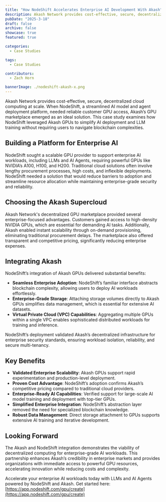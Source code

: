 ```yaml
---
title: "How NodeShift Accelerates Enterprise AI Development With Akash"
description: Akash Network provides cost-effective, secure, decentralized cloud computing at scale.
pubDate: "2025-3-18"
draft: false
archive: false
showcase: true
featured: true

categories:
  - Case Studies

tags:
  - Case Studies

contributors:
  - Zach Horn

bannerImage: ./nodeshift-akash-x.png
---
```

Akash Network provides cost-effective, secure, decentralized cloud computing at scale. When NodeShift, a streamlined AI model and agent deployment platform, needed reliable customer GPU access, Akash’s GPU marketplace emerged as an ideal solution. This case study examines how NodeShift leveraged Akash GPUs to simplify AI deployment and LLM training without requiring users to navigate blockchain complexities.

## Building a Platform for Enterprise AI
NodeShift sought a scalable GPU provider to support enterprise AI workloads, including LLMs and AI Agents, requiring powerful GPUs like NVIDIA’s A100, H100, and H200. Traditional cloud solutions often involve lengthy procurement processes, high costs, and inflexible deployments. NodeShift needed a solution that would reduce barriers to adoption and streamline resource allocation while maintaining enterprise-grade security and reliability.

## Choosing the Akash Supercloud
Akash Network's decentralized GPU marketplace provided several enterprise-focused advantages. Customers gained access to high-density NVIDIA GPUs, which are essential for demanding AI tasks. Additionally, Akash enabled instant scalability through on-demand provisioning, eliminating traditional procurement delays. The marketplace also offered transparent and competitive pricing, significantly reducing enterprise expenses.

## Integrating Akash
NodeShift’s integration of Akash GPUs delivered substantial benefits:

* **Seamless Enterprise Adoption**: NodeShift’s familiar interface abstracts blockchain complexity, allowing users to deploy AI workloads effortlessly.  
* **Enterprise-Grade Storage**: Attaching storage volumes directly to Akash GPUs simplifies data management, which is essential for extensive AI datasets.  
* **Virtual Private Cloud (VPC) Capabilities**: Aggregating multiple GPUs within a single VPC enables sophisticated distributed workloads for training and inference.

NodeShift’s deployment validated Akash’s decentralized infrastructure for enterprise security standards, ensuring workload isolation, reliability, and secure multi-tenancy.

## Key Benefits
* **Validated Enterprise Scalability**: Akash GPUs support rapid experimentation and production-level deployment.  
* **Proven Cost Advantage**: NodeShift’s adoption confirms Akash’s competitive pricing compared to traditional cloud providers.  
* **Enterprise-Ready AI Capabilities**: Verified support for large-scale AI model training and deployment with top-tier GPUs.  
* **Simplified Enterprise Integration**: NodeShift’s abstraction layer removed the need for specialized blockchain knowledge.  
* **Robust Data Management**: Direct storage attachment to GPUs supports extensive AI training and iterative development.

## Looking Forward
The Akash and NodeShift integration demonstrates the viability of decentralized computing for enterprise-grade AI workloads. This partnership enhances Akash’s credibility in enterprise markets and provides organizations with immediate access to powerful GPU resources, accelerating innovation while reducing costs and complexity.

Accelerate your enterprise AI workloads today with LLMs and AI Agents powered by NodeShift and Akash. Get started here: [https://app.nodeshift.com/gpu/create](https://app.nodeshift.com/gpu/create)

